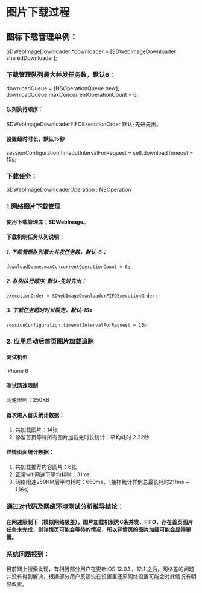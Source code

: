 

# 图片下载过程
## 图标下载管理单例：
SDWebImageDownloader *downloader = [SDWebImageDownloader sharedDownloader];

### 下载管理队列最大并发任务数，默认6：
downloadQueue = [NSOperationQueue new];
downloadQueue.maxConcurrentOperationCount = 6;

#### 队列执行顺序：
SDWebImageDownloaderFIFOExecutionOrder 默认-先进先出。

#### 设置超时时长，默认15秒
sessionConfiguration.timeoutIntervalForRequest = self.downloadTimeout = 15s;

### 下载任务：
SDWebImageDownloaderOperation : NSOperation



### 1.网络图片下载管理
#### 使用下载管理库：SDWebImage。
#### 下载机制任务队列说明：
##### 1. 下载管理队列最大并发任务数，默认-6：
```
downloadQueue.maxConcurrentOperationCount = 6;
```
##### 2. 队列执行顺序, 默认-先进先出：
```
executionOrder = SDWebImageDownloaderFIFOExecutionOrder;
```
##### 3. 下载任务超时时长限定，默认-15s
```
sessionConfiguration.timeoutIntervalForRequest = 15s;
```

### 2. 应用启动后首页图片加载追踪
#### 测试机型  
iPhone 6
#### 测试网速限制
网速限制：250KB 
#### 首次进入首页统计数据：
1. 共加载图片：14张
2. 停留首页等待所有图片加载完时长统计：平均耗时 2.32秒
#### 详情页面统计数据：
1. 共加载推荐内容图片：6张
2. 正常wifi网速下平均耗时：31ms
3. 网络限速250KM后平均耗时：650ms，（抽样统计样例总最长耗时211ms ~ 1.16s）


### 通过对代码及网络环境测试分析推导结论：
#### 在网速限制下（模拟网络极差），图片加载机制为6条并发、FIFO，存在首页图片任务未完成，则详情页可能会等待的情况，所以详情页的图片加载可能会显得更慢。

### 系统问题报到：
目前网上搜索发现，有相当部分用户在更新iOS 12.0.1 ，12.1 之后，网络差的问题并没有得到解决，根据部分用户反馈说在设置里还原网络设置可能会对此情况有明显改善。













